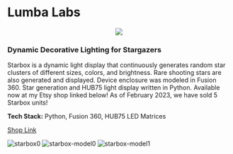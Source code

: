 # Lumba Labs

<div align="center"><img src="https://github.com/aykae/lumba/assets/14836262/defdb1cc-6ac4-4170-8429-6a2926cbda72"></div>

<h3>Dynamic Decorative Lighting for Stargazers</h3>
<p>Starbox is a dynamic light display that continuously generates random star clusters of different sizes, colors, and brightness. Rare shooting stars are also generated and displayed. Device enclosure was modeled in Fusion 360. Star generation and HUB75 light display written in Python. Available now at my Etsy shop linked below! As of February 2023, we have sold 5 Starbox units!</p>

<p><b>Tech Stack:</b> Python, Fusion 360, HUB75 LED Matrices</p>

[Shop Link](https://www.etsy.com/shop/lumbalabs)

![starbox0](https://github.com/aykae/lumba/assets/14836262/996f3a31-4ee0-433f-92d2-e256c66757de)
![starbox-model0](https://github.com/aykae/lumba/assets/14836262/f2690088-2105-45a8-ab04-3679ae15182e)
![starbox-model1](https://github.com/aykae/lumba/assets/14836262/1055909f-2fa2-43bb-bccb-86e825a2386d)
